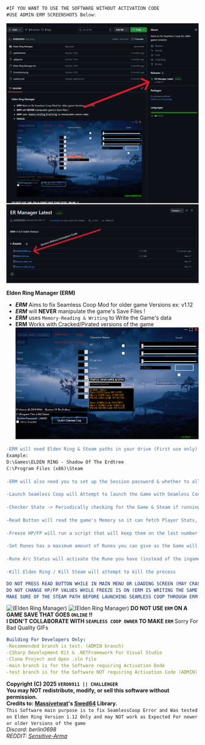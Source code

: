 ```cs
#IF YOU WANT TO USE THE SOFTWARE WITHOUT ACTIVATION CODE
#USE ADMIN-ERM SCREENSHOTS Below:
```
![(Elden Ring Manager)](Screenshot2.png)
![(Elden Ring Manager)](Screenshot3.png)

**Elden Ring Manager (ERM)**
- ***ERM*** Aims to fix Seamless Coop Mod for older game Versions ex: v1.12  
- ***ERM*** will **NEVER** manipulate the game's Save Files !
- ***ERM*** uses `Memory-Reading & Writing` to Write the Game's data
- **ERM** Works with Cracked/Pirated versions of the game
![(Elden Ring Manager)](Screenshot.png)
```diff
-ERM will need Elden Ring & Steam paths in your drive (First use only)
Example:
D:\Games\ELDEN RING - Shadow Of The Erdtree
C:\Program Files (x86)\Steam

-ERM will also need you to set up the Session password & whether to allow invaders or not (First use only)

-Launch Seamless Coop will Attempt to launch the Game with Seamless Coop and bypass it's known Error (for older Game Versions)

-Checker State -> Periodically checking for the Game & Steam if running or not

-Read Button will read the game's Memory so it can fetch Player Stats, Health and more..

-Freeze HP/FP will run a script that will keep them on the last number you set in ERM

-Set Runes has a maximum amount of Runes you can give as the Game will crash if you gave more

-Rune Arc Status will activate the Rune you have (instead of the ingame Rune Arc)

-Kill Elden Ring / Kill Steam will attempt to kill the process
```
```yaml
DO NOT PRESS READ BUTTON WHILE IN MAIN MENU OR LOADING SCREEN (MAY CRASH YOUR GAME & DAMAGE YOUR SAVE):
DO NOT CHANGE HP/FP VALUES WHILE FREEZE IS ON (ERM IS WRITING THE SAME DATA YOU ARE CHANGING):
MAKE SURE OF THE STEAM PATH BEFORE LAUNCHING SEAMLESS COOP THROUGH ERM (IF WRONG IT MAY 1% CAUSE INTERNET AND FIREWALL ISSUES. 99% WILL NOT):
```
![(Elden Ring Manager)](GIF2.gif)
![(Elden Ring Manager)](GIF1.gif)
 **DO NOT USE `ERM` ON A GAME SAVE THAT GOES `ONLINE` !!**  
 **I DIDN'T COLLABORATE WITH ``SEAMLESS COOP OWNER`` TO MAKE ``ERM``**
 Sorry For Bad Quality GIFs
<br>

```yaml
Building For Developers Only:
-Recommended branch is test. (ADMIN branch)
-CSharp Development Kit & .NETFramework For Visual Studio
-Clone Project and Open .sln File
-main branch is for the Software requiring Activation Dode
-test branch is for the Software NOT requiring Activation Code (ADMIN)
```

**Copyright (C) 2025 ``VERON911 || CHALLENGER``**  
**You may NOT redistribute, modify, or sell this software without permission.**  
**Credits to: [Massivetwat](https://github.com/Massivetwat)'s [Swed64](https://github.com/Massivetwat/Swed64) Library.**
<br>
``This Software main purpose is to fix SeamlessCoop Error and Was tested on Elden Ring Version 1.12 Only and may NOT work as Expected For newer or older Versions of the game``
<br>
*Discord: berlin0698*  
*REDDIT: [Sensitive-Arma](https://www.reddit.com/user/Sensitive-Arma/)*  
